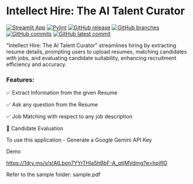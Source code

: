 # Intellect Hire: The AI Talent Curator

[![Streamlit App](https://static.streamlit.io/badges/streamlit_badge_black_white.svg)](https://intellect-hire-app.streamlit.app/)
[![Pylint](https://github.com/Rishav1996/Intellect-Hire-App/actions/workflows/testing_release.yml/badge.svg)](https://github.com/Rishav1996/Intellect-Hire-App/actions/workflows/testing_release.yml)
[![GitHub release](https://img.shields.io/github/release/Rishav1996/Intellect-Hire-App.svg)](https://github.com/Rishav1996/Intellect-Hire-App/releases)
[![GitHub branches](https://badgen.net/github/branches/Rishav1996/Intellect-Hire-App)](https://github.com/Rishav1996/Intellect-Hire-App/)
[![GitHub commits](https://badgen.net/github/commits/Rishav1996/Intellect-Hire-App)](https://github.com/Rishav1996/Intellect-Hire-App/commit/)
[![GitHub latest commit](https://badgen.net/github/last-commit/Rishav1996/Intellect-Hire-App)](https://gitHub.com/Rishav1996/Intellect-Hire-App/commit/)

"Intellect Hire: The AI Talent Curator" streamlines hiring by extracting resume details, prompting users to upload resumes, matching candidates with jobs, and evaluating candidate suitability, enhancing recruitment efficiency and accuracy.

### Features:

✅ Extract Information from the given Resume

✅ Ask any question from the Resume

✅ Job Matching with respect to any job description

🚧 Candidate Evaluation

To use this application - Generate a Google Gemini API Key

Demo

https://1drv.ms/v/s!AtLbon7YYrTHla5hBbF-A_ptjMVdmg?e=hpifIG

Refer to the sample folder: sample.pdf
